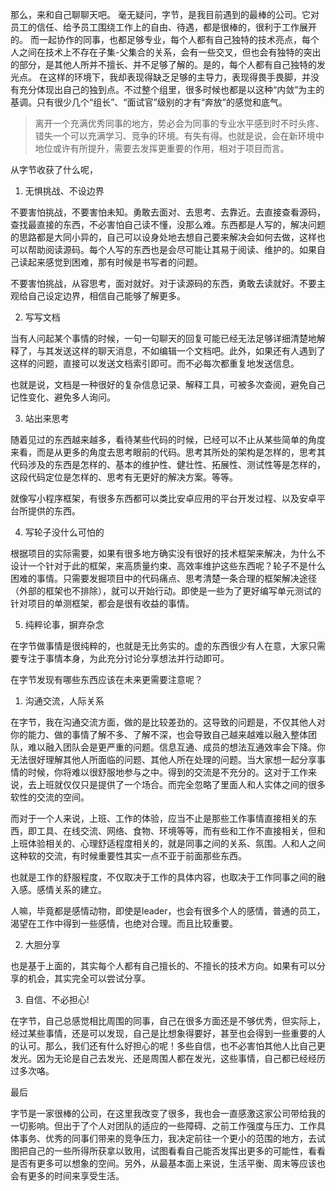 那么，来和自己聊聊天吧。
毫无疑问，字节，是我目前遇到的最棒的公司。它对员工的信任、给予员工围绕工作上的自由、待遇，都是很棒的，很利于工作展开的。
而一起协作的同事，也都足够专业，每个人都有自己独特的技术亮点，每个人之间在技术上不存在子集-父集合的关系，会有一些交叉，但也会有独特的突出的部分，是其他人所并不擅长、并不足够了解的。是的，每个人都有自己独特的发光点。
在这样的环境下，我却表现得缺乏足够的主导力，表现得畏手畏脚，并没有充分体现出自己的独到点。不过整个组里，很多时候也都是以这种“内敛”为主的基调。只有很少几个“组长”、“面试官”级别的才有“奔放”的感觉和底气。

> 离开一个充满优秀同事的地方，势必会为同事的专业水平感到时不时头疼、错失一个可以充满学习、竞争的环境。有失有得。也就是说，会在新环境中地位或许有所提升，需要去发挥更重要的作用，相对于项目而言。

从字节收获了什么呢，

1. 无惧挑战、不设边界

不要害怕挑战，不要害怕未知。勇敢去面对、去思考、去靠近。去直接查看源码，查找最直接的东西，不必害怕自己读不懂，没那么难。东西都是人写的，解决问题的思路都是大同小异的，自己可以设身处地去想自己要来解决会如何去做，这样也可以帮助阅读源码。每个人写的东西也是会尽可能让其易于阅读、维护的。如果自己读起来感觉到困难，那有时候是书写者的问题。

不要害怕挑战，从容思考，面对就好。对于读源码的东西，勇敢去读就好。不要主观给自己设定边界，相信自己能够了解更多。

2. 写写文档

当有人问起某个事情的时候，一句一句聊天的回复可能已经无法足够详细清楚地解释了，与其发送这样的聊天消息，不如编辑一个文档吧。此外，如果还有人遇到了这样的问题，直接可以发送文档索引即可。而不必每次都重复地发送信息。

也就是说，文档是一种很好的复杂信息记录、解释工具，可被多次查阅，避免自己记性变化、避免多人询问。

3. 站出来思考

随着见过的东西越来越多，看待某些代码的时候，已经可以不止从某些简单的角度来看，而是从更多的角度去思考眼前的代码。思考其所处的架构是怎样的，思考其代码涉及的东西是怎样的、基本的维护性、健壮性、拓展性、测试性等是怎样的，这段代码定位是怎样的、思考有无更好的解决方案。等等。

就像写小程序框架，有很多东西都可以类比安卓应用的平台开发过程、以及安卓平台所提供的东西。

4. 写轮子没什么可怕的

根据项目的实际需要，如果有很多地方确实没有很好的技术框架来解决，为什么不设计一个针对于此的框架，来高质量约束、高效率维护这些东西呢？轮子不是什么困难的事情。只需要发掘项目中的代码痛点、思考清楚一条合理的框架解决途径（外部的框架也不排除），就可以开始行动。即使是一些为了更好编写单元测试的针对项目的单测框架，都会是很有收益的事情。

5. 纯粹论事，摒弃杂念

在字节做事情是很纯粹的，也就是无比务实的。虚的东西很少有人在意，大家只需要专注于事情本身，为此充分讨论分享想法并行动即可。


在字节发现有哪些东西应该在未来更需要注意呢？

1. 沟通交流，人际关系

在字节，我在沟通交流方面，做的是比较差劲的。这导致的问题是，不仅其他人对你的能力、做的事情了解不多、了解不深，也会导致自己越来越难以融入整体团队，难以融入团队会是更严重的问题。信息互通、成员的想法互通效率会下降。你无法很好理解其他人所面临的问题、其他人所在处理的问题。当大家想一起分享事情的时候，你将难以很舒服地参与之中。得到的交流是不充分的。这对于工作来说，去上班就仅仅只是提供了一个场合。而完全忽略了里面人和人实体之间的很多软性的交流的空间。

而对于一个人来说，上班、工作的体验，应当不止是那些工作事情直接相关的东西，即工具、在线交流、网络、食物、环境等等，而有些和工作不直接相关，但和上班体验相关的、心理舒适程度相关的，就是同事之间的关系、氛围。人和人之间这种软的交流，有时候重要性其实一点不亚于前面那些东西。

也就是工作的舒服程度，不仅取决于工作的具体内容，也取决于工作同事之间的融入感。感情关系的建立。

人嘛，毕竟都是感情动物，即使是leader，也会有很多个人的感情，普通的员工，渴望在工作中得到一些感情，也绝对合理。而且比较重要。

2. 大胆分享

也是基于上面的，其实每个人都有自己擅长的、不擅长的技术方向。如果有可以分享的机会，其实完全可以尝试分享。

3. 自信、不必担心!

在字节，自己总感觉相比周围的同事，自己在很多方面还是不够优秀，但实际上，经过某些事情，还是可以发现，自己是比想象得要好，甚至也会得到一些重要的人的认可。那么，我们还有什么好担心的呢！多些自信，也不必害怕其他人比自己更发光。因为无论是自己去发光、还是周围人都在发光，这些事情，自己都已经经历过多次咯。



最后

字节是一家很棒的公司，在这里我改变了很多，我也会一直感激这家公司带给我的一切影响。但出于了个人对团队的适应的一些障碍、之前工作强度与压力、工作具体事务、优秀的同事们带来的竞争压力，我决定前往一个更小的范围的地方，去试图把自己的一些所得所获拿以致用，试图看看自己能否发挥出更多的可能性，看看是否有更多可以想象的空间。另外，从最基本面上来说，生活平衡、周末等应该也会有更多的时间来享受生活。